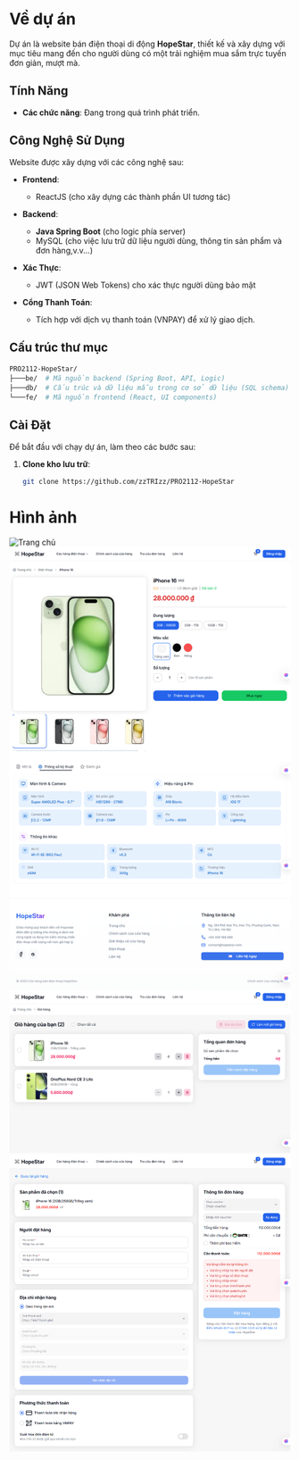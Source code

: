 # Về dự án

Dự án là website bán điện thoại di động **HopeStar**, thiết kế và xây dựng với mục tiêu mang đến cho người dùng có một trải nghiệm mua sắm trực tuyến đơn giản, mượt mà.

## Tính Năng

- **Các chức năng**: Đang trong quá trình phát triển.

## Công Nghệ Sử Dụng

Website được xây dựng với các công nghệ sau:

- **Frontend**:
  - ReactJS (cho xây dựng các thành phần UI tương tác)

- **Backend**:
  - **Java Spring Boot** (cho logic phía server)
  - MySQL (cho việc lưu trữ dữ liệu người dùng, thông tin sản phẩm và đơn hàng,v.v...)

- **Xác Thực**:
  - JWT (JSON Web Tokens) cho xác thực người dùng bảo mật

- **Cổng Thanh Toán**:
  - Tích hợp với dịch vụ thanh toán (VNPAY) để xử lý giao dịch.

## Cấu trúc thư mục

```bash
PRO2112-HopeStar/
├───be/  # Mã nguồn backend (Spring Boot, API, Logic)
├───db/  # Cấu trúc và dữ liệu mẫu trong cơ sở dữ liệu (SQL schema)
└───fe/  # Mã nguồn frontend (React, UI components)
```

## Cài Đặt

Để bắt đầu với chạy dự án, làm theo các bước sau:

1. **Clone kho lưu trữ**:

   ```bash
   git clone https://github.com/zzTRIzz/PRO2112-HopeStar
   ```

# Hình ảnh
![Trang chủ](https://raw.githubusercontent.com/zzTRIzz/PRO2112-HopeStar/refs/heads/main/img/Trang%20ch%E1%BB%A7.png)
![Trang sản phẩm](https://github.com/zzTRIzz/PRO2112-HopeStar/blob/main/img/Trang%20s%E1%BA%A3n%20ph%E1%BA%A9m.png?raw=true)
![Trang giỏ hàng](https://github.com/zzTRIzz/PRO2112-HopeStar/blob/main/img/Trang%20gi%E1%BB%8F%20h%C3%A0ng.png?raw=true)
![Trang đặt hàng](https://raw.githubusercontent.com/zzTRIzz/PRO2112-HopeStar/refs/heads/main/img/Trang%20%C4%91%E1%BA%B7t%20h%C3%A0ng.png)